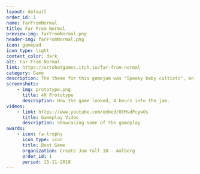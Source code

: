 ```yaml
---
layout: default
order_id: 1
name: farFromNormal
title: Far From Normal
preview-img: farFromNormal.png
header-img: farFromNormal.png
icon: gamepad
icon_type: light
content_color: dark
alt: Far From Normal
link: https://octohatgames.itch.io/far-from-normal
category: Game
description: The theme for this gamejam was "Spooky baby cultists", an odd one for sure, therefore we followed the 4|44 rule, which I believe was first brought by Rami Ismail, which basically states that you should have a prototype in the first 4 hours of the jam, and if you're happy with it, you continue work for the next 44 hours to polish and perfect it.<br>During these first 4 hours, I focused on quickly creating a prototype which would fit our vision for the game and we managed before the presentation to have a working version of the game, albeit extremely basic with no juice.<br><br>After we were happy with the gameplay, I changed hats to that of a lead programmer and started creating tasks that would be needed to achieve MVP status and then formulate the basics for tasks past that. I then assigned it to my team and continued from there, working both on my tasks and fixing and reviewing theirs wherever needed.<br>We ended up having up to 4 local multiplayer with plenty of scalable functionality for extra items thanks to the design of the inventory system and threats due to the way the possible attacks can be created.
screenshots:
    - img: prototype.png
      title: 4H Prototype
      description: How the game looked, 4 hours into the jam.
videos:
    - link: https://www.youtube.com/embed/0tMsdFcywOs
      title: Gameplay Video
      description: Showcasing some of the gameplay
awards:
    - icon: fa-trophy
      icon_type: icon
      title: Best Game
      organization: Create Jam Fall 18 - Aalborg
      order_id: 1
      period: 15-11-2018
---
```


